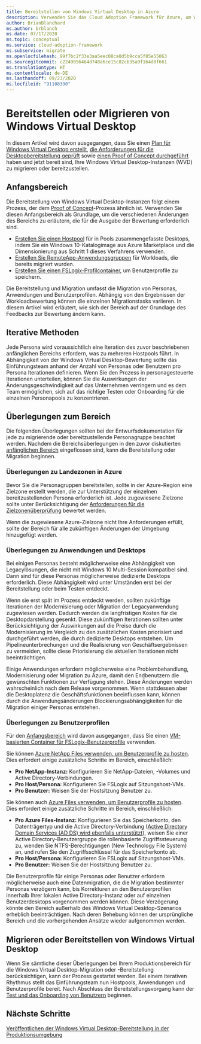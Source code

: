 ```yaml
---
title: Bereitstellen von Windows Virtual Desktop in Azure
description: Verwenden Sie das Cloud Adoption Framework für Azure, um Windows Virtual Desktop mit bewährten Methoden bereitzustellen, welche die Komplexität reduzieren und den Migrationsprozess standardisieren.
author: BrianBlanchard
ms.author: brblanch
ms.date: 07/17/2020
ms.topic: conceptual
ms.service: cloud-adoption-framework
ms.subservice: migrate
ms.openlocfilehash: 99f7bc2f33e3aa5eec08ca0d5b9cca5f85e55063
ms.sourcegitcommit: c2249056464d748a6ce15c82cb35a9f164d8f661
ms.translationtype: HT
ms.contentlocale: de-DE
ms.lasthandoff: 09/23/2020
ms.locfileid: "91108390"
---
```

<!-- cSpell:ignore NTFS Logix -->

# <a name="windows-virtual-desktop-deployment-or-migration"></a>Bereitstellen oder Migrieren von Windows Virtual Desktop

In diesem Artikel wird davon ausgegangen, dass Sie einen [Plan für Windows Virtual Desktop erstellt](./plan.md), [die Anforderungen für die Desktopbereitstellung geprüft](./migrate-assess.md) sowie [einen Proof of Concept durchgeführt](./proof-of-concept.md) haben und jetzt bereit sind, Ihre Windows Virtual Desktop-Instanzen (WVD) zu migrieren oder bereitzustellen.

## <a name="initial-scope"></a>Anfangsbereich

Die Bereitstellung von Windows Virtual Desktop-Instanzen folgt einem Prozess, der dem [Proof of Concept](./proof-of-concept.md)-Prozess ähnlich ist. Verwenden Sie diesen Anfangsbereich als Grundlage, um die verschiedenen Änderungen des Bereichs zu erläutern, die für die Ausgabe der Bewertung erforderlich sind.

- [Erstellen Sie einen Hostpool](/azure/virtual-desktop/create-host-pools-azure-marketplace) für in Pools zusammengefasste Desktops, indem Sie ein Windows&nbsp;10-Katalogimage aus Azure Marketplace und die Dimensionierung aus Schritt 1 dieses Verfahrens verwenden.
- [Erstellen Sie RemoteApp-Anwendungsgruppen](/azure/virtual-desktop/manage-app-groups#create-a-remoteapp-group) für Workloads, die bereits migriert wurden.
- [Erstellen Sie einen FSLogix-Profilcontainer](/azure/virtual-desktop/create-host-pools-user-profile), um Benutzerprofile zu speichern.

Die Bereitstellung und Migration umfasst die Migration von Personas, Anwendungen und Benutzerprofilen. Abhängig von den Ergebnissen der Workloadbewertung können die einzelnen Migrationstasks variieren. In diesem Artikel wird erläutert, wie sich der Bereich auf der Grundlage des Feedbacks zur Bewertung ändern kann.

## <a name="iterative-methodology"></a>Iterative Methoden

Jede Persona wird voraussichtlich eine Iteration des zuvor beschriebenen anfänglichen Bereichs erfordern, was zu mehreren Hostpools führt. In Abhängigkeit von der Windows Virtual Desktop-Bewertung sollte das Einführungsteam anhand der Anzahl von Personas oder Benutzern pro Persona Iterationen definieren. Wenn Sie den Prozess in personagesteuerte Iterationen unterteilen, können Sie die Auswirkungen der Änderungsgeschwindigkeit auf das Unternehmen verringern und es dem Team ermöglichen, sich auf das richtige Testen oder Onboarding für die einzelnen Personapools zu konzentrieren.

## <a name="scope-considerations"></a>Überlegungen zum Bereich

Die folgenden Überlegungen sollten bei der Entwurfsdokumentation für jede zu migrierende oder bereitzustellende Personagruppe beachtet werden. Nachdem die Bereichsüberlegungen in den zuvor diskutierten [anfänglichen Bereich](#initial-scope) eingeflossen sind, kann die Bereitstellung oder Migration beginnen.

### <a name="azure-landing-zone-considerations"></a>Überlegungen zu Landezonen in Azure

Bevor Sie die Personagruppen bereitstellen, sollte in der Azure-Region eine Zielzone erstellt werden, die zur Unterstützung der einzelnen bereitzustellenden Persona erforderlich ist. Jede zugewiesene Zielzone sollte unter Berücksichtigung der [Anforderungen für die Zielzonenüberprüfung](./ready.md) bewertet werden.

Wenn die zugewiesene Azure-Zielzone nicht Ihre Anforderungen erfüllt, sollte der Bereich für alle zukünftigen Änderungen der Umgebung hinzugefügt werden.

### <a name="application-and-desktop-considerations"></a>Überlegungen zu Anwendungen und Desktops

Bei einigen Personas besteht möglicherweise eine Abhängigkeit von Legacylösungen, die nicht mit Windows&nbsp;10 Multi-Session kompatibel sind. Dann sind für diese Personas möglicherweise dedizierte Desktops erforderlich. Diese Abhängigkeit wird unter Umständen erst bei der Bereitstellung oder beim Testen entdeckt.

Wenn sie erst spät im Prozess entdeckt werden, sollten zukünftige Iterationen der Modernisierung oder Migration der Legacyanwendung zugewiesen werden. Dadurch werden die langfristigen Kosten für die Desktopdarstellung gesenkt. Diese zukünftigen Iterationen sollten unter Berücksichtigung der Auswirkungen auf die Preise durch die Modernisierung im Vergleich zu den zusätzlichen Kosten priorisiert und durchgeführt werden, die durch dedizierte Desktops entstehen. Um Pipelineunterbrechungen und die Realisierung von Geschäftsergebnissen zu vermeiden, sollte diese Priorisierung die aktuellen Iterationen nicht beeinträchtigen.

Einige Anwendungen erfordern möglicherweise eine Problembehandlung, Modernisierung oder Migration zu Azure, damit den Endbenutzern die gewünschten Funktionen zur Verfügung stehen. Diese Änderungen werden wahrscheinlich nach dem Release vorgenommen. Wenn stattdessen aber die Desktoplatenz die Geschäftsfunktionen beeinflussen kann, können durch die Anwendungsänderungen Blockierungsabhängigkeiten für die Migration einiger Personas entstehen.

### <a name="user-profile-considerations"></a>Überlegungen zu Benutzerprofilen

Für den [Anfangsbereich](#initial-scope) wird davon ausgegangen, dass Sie einen [VM-basierten Container für FSLogix-Benutzerprofile](/azure/virtual-desktop/create-host-pools-user-profile) verwenden.

Sie können [Azure NetApp Files verwenden, um Benutzerprofile zu hosten](/azure/virtual-desktop/create-fslogix-profile-container). Dies erfordert einige zusätzliche Schritte im Bereich, einschließlich:

- **Pro NetApp-Instanz:** Konfigurieren Sie NetApp-Dateien, -Volumes und Active Directory-Verbindungen.
- **Pro Host/Persona:** Konfigurieren Sie FSLogix auf Sitzungshost-VMs.
- **Pro Benutzer:** Weisen Sie der Hostsitzung Benutzer zu.

Sie können auch [Azure Files verwenden, um Benutzerprofile zu hosten](/azure/virtual-desktop/create-file-share). Dies erfordert einige zusätzliche Schritte im Bereich, einschließlich:

- **Pro Azure Files-Instanz:** Konfigurieren Sie das Speicherkonto, den Datenträgertyp und die Active Directory-Verbindung ([Active Directory Domain Services (AD DS) wird ebenfalls unterstützt](/azure/virtual-desktop/create-profile-container-adds)), weisen Sie einer Active Directory-Benutzergruppe die rollenbasierte Zugriffssteuerung zu, wenden Sie NTFS-Berechtigungen (New Technology File System) an, und rufen Sie den Zugriffsschlüssel für das Speicherkonto ab.
- **Pro Host/Persona:** Konfigurieren Sie FSLogix auf Sitzungshost-VMs.
- **Pro Benutzer:** Weisen Sie der Hostsitzung Benutzer zu.

Die Benutzerprofile für einige Personas oder Benutzer erfordern möglicherweise auch eine Datenmigration, die die Migration bestimmter Personas verzögern kann, bis Korrekturen an den Benutzerprofilen innerhalb Ihrer lokalen Active Directory-Instanz oder auf einzelnen Benutzerdesktops vorgenommen werden können. Diese Verzögerung könnte den Bereich außerhalb des Windows Virtual Desktop-Szenarios erheblich beeinträchtigen. Nach deren Behebung können der ursprüngliche Bereich und die vorhergehenden Ansätze wieder aufgenommen werden.

## <a name="deploy-or-migrate-windows-virtual-desktop"></a>Migrieren oder Bereitstellen von Windows Virtual Desktop

Wenn Sie sämtliche dieser Überlegungen bei Ihrem Produktionsbereich für die Windows Virtual Desktop-Migration oder -Bereitstellung berücksichtigen, kann der Prozess gestartet werden. Bei einem iterativen Rhythmus stellt das Einführungsteam nun Hostpools, Anwendungen und Benutzerprofile bereit. Nach Abschluss der Bereitstellungsvorgang kann der [Test und das Onboarding von Benutzern](./migrate-release.md) beginnen.

## <a name="next-steps"></a>Nächste Schritte

[Veröffentlichen der Windows Virtual Desktop-Bereitstellung in der Produktionsumgebung](./migrate-release.md)
